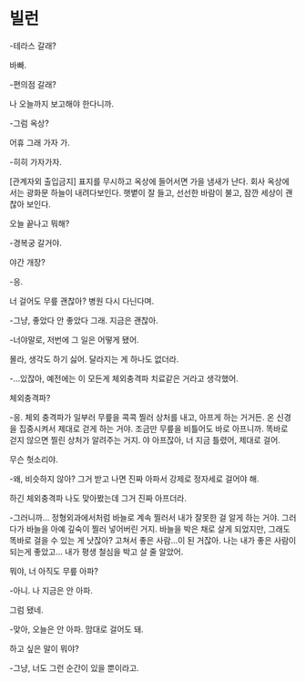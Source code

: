 # 빌런

-테라스 갈래?

바빠.

-편의점 갈래?

나 오늘까지 보고해야 한다니까.

-그럼 옥상?

어휴 그래 가자 가.

-히히 가자가자.

[관계자외 출입금지] 표지를 무시하고 옥상에 들어서면 가을 냄새가 난다. 회사 옥상에서는 광화문 하늘이 내려다보인다. 햇볕이 잘 들고, 선선한 바람이 불고, 잠깐 세상이 괜찮아 보인다.

오늘 끝나고 뭐해?

-경복궁 갈거야.

야간 개장?

-응.

너 걸어도 무릎 괜찮아? 병원 다시 다닌다며.

-그냥, 좋았다 안 좋았다 그래. 지금은 괜찮아.

-너야말로, 저번에 그 일은 어떻게 됐어.

몰라, 생각도 하기 싫어. 달라지는 게 하나도 없더라.

-…있잖아, 예전에는 이 모든게 체외충격파 치료같은 거라고 생각했어.

체외충격파?

-응. 체외 충격파가 일부러 무릎을 콕콕 찔러 상처를 내고, 아프게 하는 거거든. 온 신경을 집중시켜서 제대로 걷게 하는 거야. 조금만 무릎을 비틀어도 바로 아프니까. 똑바로 걷지 않으면 찔린 상처가 알려주는 거지. 야 아프잖아, 너 지금 틀렸어, 제대로 걸어.

무슨 헛소리야.

-왜, 비슷하지 않아? 그거 받고 나면 진짜 아파서 강제로 정자세로 걸어야 해.

하긴 체외충격파 나도 맞아봤는데 그거 진짜 아프더라.

-그러니까… 정형외과에서처럼 바늘로 계속 찔러서 내가 잘못한 걸 알게 하는 거야. 그러다가 바늘을 아예 깊숙이 찔러 넣어버린 거지. 바늘을 박은 채로 살게 되었지만, 그래도 똑바로 걸을 수 있는 게 낫잖아? 고쳐서 좋은 사람…이 된 거잖아. 나는 내가 좋은 사람이 되는게 좋았고… 내가 평생 철심을 박고 살 줄 알았어.

뭐야, 너 아직도 무릎 아파?

-아니. 나 지금은 안 아파.

그럼 됐네.

-맞아, 오늘은 안 아파. 맘대로 걸어도 돼.

하고 싶은 말이 뭐야?

-그냥, 너도 그런 순간이 있을 뿐이라고.
